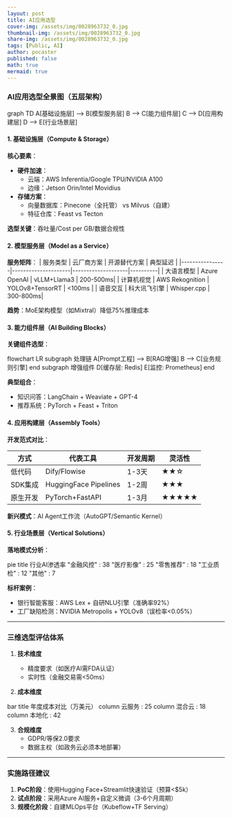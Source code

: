 ```yaml
---
layout: post
title: AI应用选型
cover-img: /assets/img/0028963732_0.jpg
thumbnail-img: /assets/img/0028963732_0.jpg
share-img: /assets/img/0028963732_0.jpg
tags: [Public, AI]
author: pocaster
published: false
math: true
mermaid: true   
---
```


### AI应用选型全景图（五层架构）

<div class="mermaid">
graph TD
    A[基础设施层] --> B[模型服务层]
    B --> C[能力组件层]
    C --> D[应用构建层]
    D --> E[行业场景层]
</div>

#### 1. 基础设施层（Compute & Storage）
**核心要素**：
- **硬件加速**：
  - 云端：AWS Inferentia/Google TPU/NVIDIA A100
  - 边缘：Jetson Orin/Intel Movidius
- **存储方案**：
  - 向量数据库：Pinecone（全托管） vs Milvus（自建）
  - 特征仓库：Feast vs Tecton

**选型关键**：吞吐量/Cost per GB/数据合规性

#### 2. 模型服务层（Model as a Service）
**服务矩阵**：
| 服务类型       | 云厂商方案          | 开源替代方案       | 典型延迟 |
|----------------|---------------------|--------------------|----------|
| 大语言模型     | Azure OpenAI        | vLLM+Llama3        | 200-500ms|
| 计算机视觉     | AWS Rekognition     | YOLOv8+TensorRT    | <100ms   |
| 语音交互       | 科大讯飞引擎        | Whisper.cpp        | 300-800ms|

**趋势**：MoE架构模型（如Mixtral）降低75%推理成本

#### 3. 能力组件层（AI Building Blocks）
**关键组件选型**：
<div class="mermaid">
flowchart LR
    subgraph 处理链
        A[Prompt工程] --> B[RAG增强]
        B --> C[业务规则引擎]
    end
    subgraph 增强组件
        D[缓存层: Redis] 
        E[监控: Prometheus]
    end
</div>

**典型组合**：
- 知识问答：LangChain + Weaviate + GPT-4
- 推荐系统：PyTorch + Feast + Triton

#### 4. 应用构建层（Assembly Tools）
**开发范式对比**：

| 方式         | 代表工具          | 开发周期 | 灵活性 |
|--------------|-------------------|----------|--------|
| 低代码       | Dify/Flowise      | 1-3天    | ★★☆    |
| SDK集成      | HuggingFace Pipelines | 1-2周  | ★★★    |
| 原生开发     | PyTorch+FastAPI   | 1-3月    | ★★★★★ |

**新兴模式**：AI Agent工作流（AutoGPT/Semantic Kernel）

#### 5. 行业场景层（Vertical Solutions）
**落地模式分析**：
<div class="mermaid">
pie
    title 行业AI渗透率
    "金融风控" : 38
    "医疗影像" : 25
    "零售推荐" : 18
    "工业质检" : 12
    "其他" : 7
</div>

**标杆案例**：
- 银行智能客服：AWS Lex + 自研NLU引擎（准确率92%）
- 工厂缺陷检测：NVIDIA Metropolis + YOLOv8（误检率<0.05%）

---

### 三维选型评估体系
1. **技术维度**
   - 精度要求（如医疗AI需FDA认证）
   - 实时性（金融交易需<50ms）

2. **成本维度**
<div class="mermaid">
   bar
       title 年度成本对比（万美元）
       column 云服务 : 25
       column 混合云 : 18
       column 本地化 : 42
   </div>

3. **合规维度**
   - GDPR/等保2.0要求
   - 数据主权（如政务云必须本地部署）

---

### 实施路径建议
1. **PoC阶段**：使用Hugging Face+Streamlit快速验证（预算<$5k）
2. **试点阶段**：采用Azure AI服务+自定义微调（3-6个月周期）
3. **规模化阶段**：自建MLOps平台（Kubeflow+TF Serving）
